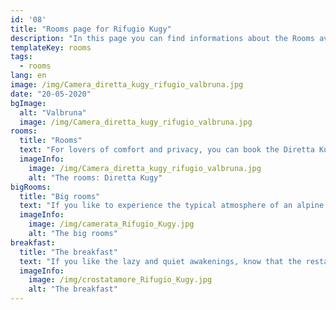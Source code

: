 ```yaml
---
id: '08'
title: "Rooms page for Rifugio Kugy"
description: "In this page you can find informations about the Rooms avaliable at Rifugio Kugy in Valbruna (UD) - Italy"
templateKey: rooms
tags:
  - rooms
lang: en
image: /img/Camera_diretta_kugy_rifugio_valbruna.jpg
date: "20-05-2020"
bgImage:
  alt: "Valbruna"
  image: /img/Camera_diretta_kugy_rifugio_valbruna.jpg
rooms:
  title: "Rooms"
  text: "For lovers of comfort and privacy, you can book the Diretta Kugy room on the first floor, a romantic fifteen square meter double room and the Scabiosa Trenta on the top floor with a view of the Jof Fuart. The light-colored tiled floor combined with pine wood furnishings make the environment bright and welcoming. Each has a private bathroom with shower and toilet."
  imageInfo:
    image: /img/Camera_diretta_kugy_rifugio_valbruna.jpg
    alt: "The rooms: Diretta Kugy"
bigRooms:
  title: "Big rooms"
  text: "If you like to experience the typical atmosphere of an alpine refuge, without giving up comfortable services, you can choose to sleep in one of the spacious six or fourteen-seater dormitories. Each is equipped with bunk beds, wooden furniture, bright windows and private bathrooms with shower, toilet and sink. The North East Gorge room is a valid choice for families or groups of hikers who want to stop for a multi-day tour. It is decorated with light tiles and pine wood furniture including: three bunk beds, lockers and booster seats. The private toilets are equipped with a shower, double sink and toilet. The Cengia degli Dei room has 14 beds and pine wood furnishings. Also equipped with private toilets and complete with shower, sink and toilet, it offers an additional adjacent bathroom with three sinks, two showers and two toilets."
  imageInfo:
    image: /img/camerata_Rifugio_Kugy.jpg
    alt: "The big rooms"
breakfast:
  title: "The breakfast"
  text: "If you like the lazy and quiet awakenings, know that the restaurant will remain open until late morning and expect to find coffee, cappuccinos, teas, juices and a variety of desserts including sweet braid, fluffy and simple four-quarter cakes with ancient grains, and who knows, sometimes even good homemade bread."
  imageInfo:
    image: /img/crostatamore_Rifugio_Kugy.jpg
    alt: "The breakfast"
---
```

